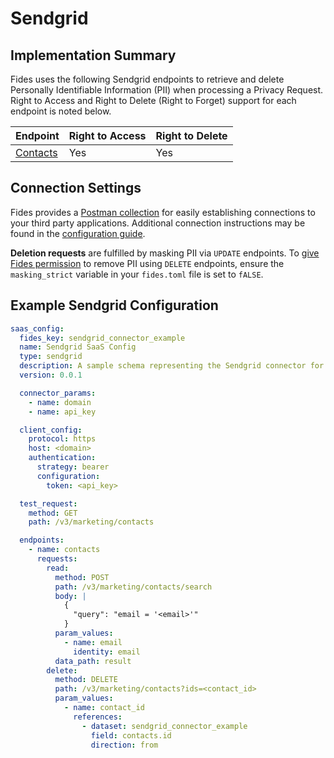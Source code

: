 
# Sendgrid

## Implementation Summary

Fides uses the following Sendgrid endpoints to retrieve and delete Personally Identifiable Information (PII) when processing a Privacy Request. Right to Access and Right to Delete (Right to Forget) support for each endpoint is noted below.

|Endpoint | Right to Access | Right to Delete |
|----|----|----|
|[Contacts](https://docs.sendgrid.com/api-reference/contacts/search-contacts) | Yes | Yes |

## Connection Settings

Fides provides a [Postman collection](../../development/postman/using_postman.md) for easily establishing connections to your third party applications. Additional connection instructions may be found in the [configuration guide](../saas_config.md).

**Deletion requests** are fulfilled by masking PII via `UPDATE` endpoints. To [give Fides permission](../../installation/configuration.md#configuration-variable-reference) to remove PII using `DELETE` endpoints, ensure the `masking_strict` variable in your `fides.toml` file is set to `fALSE`.

## Example Sendgrid Configuration

```yaml
saas_config:
  fides_key: sendgrid_connector_example
  name: Sendgrid SaaS Config
  type: sendgrid
  description: A sample schema representing the Sendgrid connector for Fides
  version: 0.0.1

  connector_params:
    - name: domain
    - name: api_key

  client_config:
    protocol: https
    host: <domain>
    authentication:
      strategy: bearer
      configuration:
        token: <api_key>

  test_request:
    method: GET
    path: /v3/marketing/contacts

  endpoints:
    - name: contacts
      requests:
        read:
          method: POST
          path: /v3/marketing/contacts/search
          body: |
            {
              "query": "email = '<email>'"
            }
          param_values:
            - name: email
              identity: email
          data_path: result
        delete:
          method: DELETE
          path: /v3/marketing/contacts?ids=<contact_id>
          param_values:
            - name: contact_id
              references:
                - dataset: sendgrid_connector_example
                  field: contacts.id
                  direction: from
```
